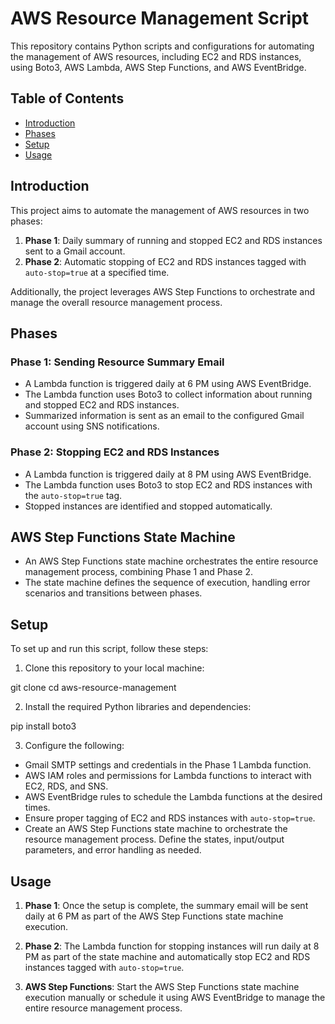 # AWS Resource Management Script

This repository contains Python scripts and configurations for automating the management of AWS resources, including EC2 and RDS instances, using Boto3, AWS Lambda, AWS Step Functions, and AWS EventBridge.

## Table of Contents
- [Introduction](#introduction)
- [Phases](#phases)
- [Setup](#setup)
- [Usage](#usage)

## Introduction

This project aims to automate the management of AWS resources in two phases:
1. **Phase 1**: Daily summary of running and stopped EC2 and RDS instances sent to a Gmail account.
2. **Phase 2**: Automatic stopping of EC2 and RDS instances tagged with `auto-stop=true` at a specified time.

Additionally, the project leverages AWS Step Functions to orchestrate and manage the overall resource management process.

## Phases

### Phase 1: Sending Resource Summary Email

- A Lambda function is triggered daily at 6 PM using AWS EventBridge.
- The Lambda function uses Boto3 to collect information about running and stopped EC2 and RDS instances.
- Summarized information is sent as an email to the configured Gmail account using SNS notifications.

### Phase 2: Stopping EC2 and RDS Instances

- A Lambda function is triggered daily at 8 PM using AWS EventBridge.
- The Lambda function uses Boto3 to stop EC2 and RDS instances with the `auto-stop=true` tag.
- Stopped instances are identified and stopped automatically.

## AWS Step Functions State Machine

- An AWS Step Functions state machine orchestrates the entire resource management process, combining Phase 1 and Phase 2.
- The state machine defines the sequence of execution, handling error scenarios and transitions between phases.

## Setup

To set up and run this script, follow these steps:

1. Clone this repository to your local machine:


git clone <repository-url>
cd aws-resource-management


2. Install the required Python libraries and dependencies:

pip install boto3



3. Configure the following:
- Gmail SMTP settings and credentials in the Phase 1 Lambda function.
- AWS IAM roles and permissions for Lambda functions to interact with EC2, RDS, and SNS.
- AWS EventBridge rules to schedule the Lambda functions at the desired times.
- Ensure proper tagging of EC2 and RDS instances with `auto-stop=true`.
- Create an AWS Step Functions state machine to orchestrate the resource management process. Define the states, input/output parameters, and error handling as needed.

## Usage

1. **Phase 1**: Once the setup is complete, the summary email will be sent daily at 6 PM as part of the AWS Step Functions state machine execution.

2. **Phase 2**: The Lambda function for stopping instances will run daily at 8 PM as part of the state machine and automatically stop EC2 and RDS instances tagged with `auto-stop=true`.

3. **AWS Step Functions**: Start the AWS Step Functions state machine execution manually or schedule it using AWS EventBridge to manage the entire resource management process.

